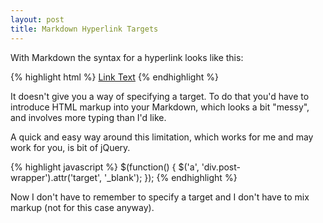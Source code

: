 ```yaml
---
layout: post
title: Markdown Hyperlink Targets
---
```


With Markdown the syntax for a hyperlink looks like this:

{% highlight html %}
[Link Text](http://gotohere.com) 
{% endhighlight %}

It doesn't give you a way of specifying a target. To do that you'd have to introduce HTML markup into your Markdown, which looks a bit "messy", and involves more typing than I'd like.

A quick and easy way around this limitation, which works for me and may work for you, is bit of jQuery.

{% highlight javascript %}
$(function() {
  $('a', 'div.post-wrapper').attr('target', '_blank');
});
{% endhighlight %}

Now I don't have to remember to specify a target and I don't have to mix markup (not for this case anyway).
